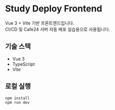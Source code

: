 # Study Deploy Frontend

Vue 3 + Vite 기반 프론트엔드입니다.  
CI/CD 및 Cafe24 서버 자동 배포 실습용으로 사용됩니다.

## 기술 스택

- Vue 3
- TypeScript
- Vite

## 로컬 실행

```bash
npm install
npm run dev
